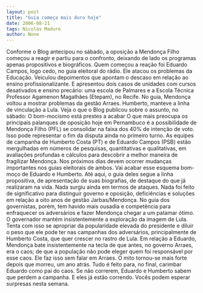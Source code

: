 ```yaml
---
layout: post
title: "Guia começa mais duro hoje"
date: 2006-08-21
tags: Nicolás Maduro
author: None
---
```

Conforme o Blog antecipou no sábado, a oposição a Mendonça Filho começou a reagir e partiu para o confronto, deixando de lado os programas apenas propositivos e biográficos.
Quem começou a reação foi Eduardo Campos, logo cedo, no guia eleitoral do rádio.
Ele atacou os problemas da Educação. Veiculou depoimentos que apontam o descaso em relação ao ensino profissionalizante.
E apresentou dois casos de unidades com cursos desativados e ensino precário: uma escola de Palmares e a Escola Técnica Professor Agamenon Magalhães (Etepam), no Recife.
No guia, Mendonça voltou a mostrar problemas da gestão Arraes. Humberto, manteve a linha de vinculação a Lula.
Veja o que o Blog publicou sobre o assunto, no sábado:
O bom-mocismo está prestes a acabar
O que mais preocupa os principais palanques de oposição hoje em Pernambuco é a possibilidade de Mendonça Filho (PFL) se consolidar na faixa dos 40% de intenção de voto.
Isso pode representar o fim da disputa ainda no primeiro turno.
As equipes de campanha de Humberto Costa (PT) e de Eduardo Campos (PSB) estão mergulhadas em números de pesquisas, quantitativas e qualitativas, em avaliações profundas e cálculos
 para descobrir a melhor maneira de fragilizar Mendonça.
Nos próximos dias devem ocorrer mudanças importantes nos guias eleitorais de ambos. 
Vai acabar esse esquema bom-moço de Eduardo e Humberto.
Até aqui, o guia deles segue a linha propositiva, de apresentação de suas biografias, de destaque do que já realizaram na vida. 
Nada surgiu ainda em termos de ataques. Nada foi feito de significativo para distinguir governo e oposição, deficiências e soluções em relação a oito anos de gestão Jarbas/Mendonça.
No guia dos governistas, porém, tem havido mais ousadia e competência para enfraquecer os adversários e fazer Mendonça chegar a um patamar ótimo.
O governador mantém insistentemente a exploração da imagem de Lula. Tenta com isso se apropriar da popularidade elevada do presidente e diluir o peso que ele pode ter nas campanhas dos adversários, principalmente de Humberto Costa, que quer crescer no rastro de Lula.
Em relação a Eduardo, Mendonça bate insistentemente na tecla de que antes, no governo Arraes, era o caos; de que a população não pode eleger quem foi responsável por esse caos.
Ele faz isso sem falar em Arraes. O mito tornou-se mais forte depois que morreu, um ano atrás. Tudo é feito para, no final, carimbar Eduardo como pai do caos.
Se não correrem, Eduardo e Humberto sabem que perdem a campanha. E eles já estão correndo.
Vocês podem esperar surpresas nesta semana. 